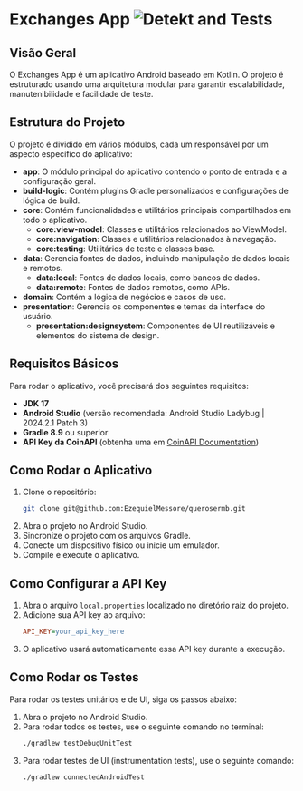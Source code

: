 # Exchanges App ![Detekt and Tests](https://github.com/EzequielMessore/querosermb/actions/workflows/check.yml/badge.svg)

## Visão Geral

O Exchanges App é um aplicativo Android baseado em Kotlin.
O projeto é estruturado usando uma arquitetura modular para garantir escalabilidade, manutenibilidade e facilidade de teste.

## Estrutura do Projeto

O projeto é dividido em vários módulos, cada um responsável por um aspecto específico do aplicativo:

- **app**: O módulo principal do aplicativo contendo o ponto de entrada e a configuração geral.
- **build-logic**: Contém plugins Gradle personalizados e configurações de lógica de build.
- **core**: Contém funcionalidades e utilitários principais compartilhados em todo o aplicativo.
  - **core:view-model**: Classes e utilitários relacionados ao ViewModel.
  - **core:navigation**: Classes e utilitários relacionados à navegação.
  - **core:testing**: Utilitários de teste e classes base.
- **data**: Gerencia fontes de dados, incluindo manipulação de dados locais e remotos.
  - **data:local**: Fontes de dados locais, como bancos de dados.
  - **data:remote**: Fontes de dados remotos, como APIs.
- **domain**: Contém a lógica de negócios e casos de uso.
- **presentation**: Gerencia os componentes e temas da interface do usuário.
  - **presentation:designsystem**: Componentes de UI reutilizáveis e elementos do sistema de design.

## Requisitos Básicos

Para rodar o aplicativo, você precisará dos seguintes requisitos:

- **JDK 17**
- **Android Studio** (versão recomendada: Android Studio Ladybug | 2024.2.1 Patch 3)
- **Gradle 8.9** ou superior
- **API Key da CoinAPI** (obtenha uma em [CoinAPI Documentation](https://docs.coinapi.io/?shell#list-all-exchanges-get))

## Como Rodar o Aplicativo

1. Clone o repositório:
   ```sh
   git clone git@github.com:EzequielMessore/querosermb.git
   ```
2. Abra o projeto no Android Studio.
3. Sincronize o projeto com os arquivos Gradle.
4. Conecte um dispositivo físico ou inicie um emulador.
5. Compile e execute o aplicativo.

## Como Configurar a API Key

1. Abra o arquivo `local.properties` localizado no diretório raiz do projeto.
2. Adicione sua API key ao arquivo:
   ```ini
   API_KEY=your_api_key_here
   ```
3. O aplicativo usará automaticamente essa API key durante a execução.

## Como Rodar os Testes

Para rodar os testes unitários e de UI, siga os passos abaixo:

1. Abra o projeto no Android Studio.
2. Para rodar todos os testes, use o seguinte comando no terminal:
   ```sh
   ./gradlew testDebugUnitTest
   ```
3. Para rodar testes de UI (instrumentation tests), use o seguinte comando:
   ```sh
   ./gradlew connectedAndroidTest
   ```
